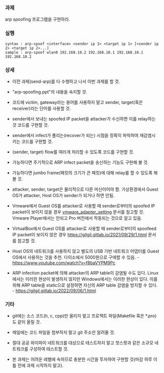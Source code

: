 ### 과제

arp spoofing 프로그램을 구현하라.

### 실행

```
syntax : arp-spoof <interface> <sender ip 1> <target ip 1> [<sender ip 2> <target ip 2>...]
sample : arp-spoof wlan0 192.168.10.2 192.168.10.1 192.168.10.1 192.168.10.2
```

### 상세

* 이전 과제(send-arp)를 다 수행하고 나서 이번 과제를 할 것.

* "arp-spoofing.ppt"의 내용을 숙지할 것.

* 코드에 victim, gateway라는 용어를 사용하지 말고 sender, target(혹은 receiver)라는 단어를 사용할 것.

* sender에서 보내는 spoofed IP packet을 attacker가 수신하면 이를 relay하는 것 코드를 구현할 것.

* sender에서 infect가 풀리는(recover가 되는) 시점을 정확히 파악하여 재감염시키는 코드를 구현할 것.

* (sender, target) flow를 여러개 처리할 수 있도록 코드를 구현할 것.

* 가능하다면 주기적으로 ARP infect packet을 송신하는 기능도 구현해 볼 것.

* 가능하다면 jumbo frame(패킷의 크기가 큰 패킷)에 대해 relay를 할 수 있도록 해 볼 것.

* attacker, sender, target은 물리적으로 다른 머신이어야 함. 가상환경에서 Guest OS가 attacker, Host OS가 sender가 되거나 하면 안됨.

* Vmware에서 Guest OS를 attacker로 사용할 때 sender로부터의 spoofed IP packet이 보이지 않을 경우 [vmware_adapter_setting](vmware_adapter_setting.pdf) 문서를 참고할 것. Vmware Player에서는 안되고 Pro 버전에서 작동되는 것으로 알고 있음.

* VirtualBox에서 Guest OS를 attacker로 사용할 때 sender로부터의 spoofeed IP packet이 보이지 않은 경우 https://gilgil.gitlab.io/2021/09/29/1.html 문서를 참고할 것.

* Host OS의 네트워크를 사용하지 않고 별도의 USB 기반 네트워크 어댑터를 Guest OS에서 사용하는 것을 추천. 다이소에서 5000원으로 구매할 수 있음. - https://www.youtube.com/watch?v=f8baVYPM9Pc

* ARP infection packet에 의해 attacker의 ARP table이 감염될 수도 있다. Linux에서는 이러한 현상이 발생하지 않지만 Windows에서는 이러한 현상이 있다. 이를 위해 ARP table을 static으로 설정하면 자신의 ARP table 감염을 방지할 수 있다. - https://gilgil.gitlab.io/2022/09/06/1.html

### 기타

* git에는 소스 코드(h, c, cpp)만 올리지 말고 프로젝트 파일(Makefile 혹은 \*.pro)도 같이 올릴 것.

* 메일에는 코드 파일을 첨부하지 말고 git 주소만 알려줄 것.

* 절대 공공 와이파이 네트워크를 대상으로 테스트하지 말고 핫스팟과 같은 소규모 네트워크를 구성하여 테스트할 것.

* 본 과제는 어려운 레벨에 속하므로 충분한 시간을 투자하여 구현할 것(마감 하루 이틀 전에 과제 시작하지 말고).